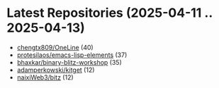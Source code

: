 # Latest Repositories (2025-04-11 .. 2025-04-13)

- [chengtx809/OneLine](https://github.com/chengtx809/OneLine) (40)
- [protesilaos/emacs-lisp-elements](https://github.com/protesilaos/emacs-lisp-elements) (37)
- [bhaxkar/binary-blitz-workshop](https://github.com/bhaxkar/binary-blitz-workshop) (35)
- [adamperkowski/kitget](https://github.com/adamperkowski/kitget) (12)
- [naixiWeb3/bitz](https://github.com/naixiWeb3/bitz) (12)
